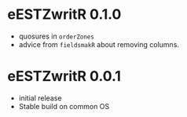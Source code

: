 # eESTZwritR 0.1.0

+ quosures in `orderZones`
+ advice from `fieldsmakR` about removing columns. 

# eESTZwritR 0.0.1

+ initial release
+ Stable build on common OS  
